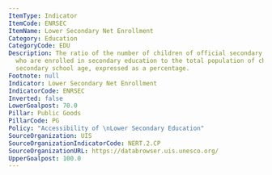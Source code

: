 ```yaml
---
ItemType: Indicator
ItemCode: ENRSEC
ItemName: Lower Secondary Net Enrollment
Category: Education
CategoryCode: EDU
Description: The ratio of the number of children of official secondary school age
  who are enrolled in secondary education to the total population of children of official
  secondary school age, expressed as a percentage.
Footnote: null
Indicator: Lower Secondary Net Enrollment
IndicatorCode: ENRSEC
Inverted: false
LowerGoalpost: 70.0
Pillar: Public Goods
PillarCode: PG
Policy: "Accessibility of \nLower Secondary Education"
SourceOrganization: UIS
SourceOrganizationIndicatorCode: NERT.2.CP
SourceOrganizationURL: https://databrowser.uis.unesco.org/
UpperGoalpost: 100.0
---
```


